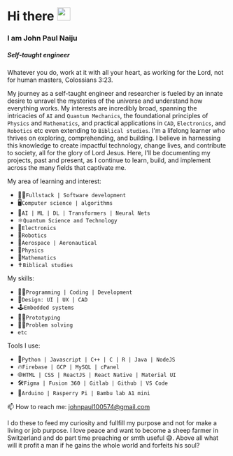 <h1>Hi there <img src="https://raw.githubusercontent.com/MartinHeinz/MartinHeinz/master/wave.gif" alt="wave" width="30" /></h1> 
<h3>I am John Paul Naiju</h3>
<h5>Self-taught engineer</h5>

Whatever you do, work at it with all your heart, as working for the Lord, not for human masters, Colossians 3:23.

My journey as a self-taught engineer and researcher is fueled by an innate desire to unravel the mysteries of the universe and understand how everything works. My interests are incredibly broad, spanning the intricacies of `AI` and `Quantum Mechanics`, the foundational principles of `Physics` and `Mathematics`, and practical applications in `CAD`, `Electronics`, and `Robotics` etc even extending to `Biblical studies`. I'm a lifelong learner who thrives on exploring, comprehending, and building. I believe in harnessing this knowledge to create impactful technology, change lives, and contribute to society, all for the glory of Lord Jesus. Here, I'll be documenting my projects, past and present, as I continue to learn, build, and implement across the many fields that captivate me.

My area of learning and interest:
- 👨‍💻`Fullstack | Software development`
- 🖥️`Computer science | algorithms`
- 🤖`AI | ML | DL | Transformers | Neural Nets`
- ⚛️`Quantum Science and Technology`
- 🪫`Electronics`
- 🦾`Robotics`
- 🚀`Aerospace | Aeronautical`
- 🔭`Physics`
- 🧮`Mathematics`
- ✝️`Biblical studies`

My skills:
- 🧑‍💻`Programming | Coding | Development`
- 🎨`Design: UI | UX | CAD`
- 🕹️`Embedded systems`
- 👷‍♂️`Prototyping`
- 🧞‍♂️`Problem solving`
- `etc`

Tools I use:
- 🐍`Python | Javascript | C++ | C | R | Java | NodeJS`
- 🔥`Firebase | GCP | MySQL | cPanel`
- 🌐`HTML | CSS | ReactJS | React Native | Material UI`
- 🛠️`Figma | Fusion 360 | Gitlab | Github | VS Code`
- 🔬`Arduino | Rasperry Pi | Bambu lab A1 mini`

📫 How to reach me: [johnpaul100574@gmail.com](mailto:johnpaul100574@gmail.com)

I do these to feed my curiosity and fullfill my purpose and not for make a living or job purpose. I love peace and want to become a sheep farmer in Switzerland and do part time preaching or smth useful 😅. Above all what will it profit a man if he gains the whole world and forfeits his soul?
